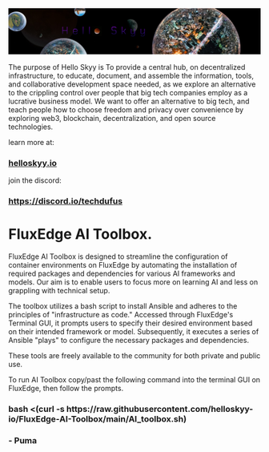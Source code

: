 <main>
	<img src="frame_002.jpg" alt="Logo">	

<p>The purpose of Hello Skyy is To provide a central hub, on decentralized infrastructure, to educate, document, and assemble the information, tools, and collaborative development space needed, as we explore an alternative to the crippling control over people that big tech companies employ as a lucrative business model. We want to offer an alternative to big tech, and teach people how to choose freedom and privacy over convenience by exploring web3, blockchain, decentralization, and open source technologies.</p>

<p>learn more at:</p>
<h3><a href="https://web.helloskyy.io">helloskyy.io</a></h3>
<p>join the discord:</p>
<h3><a href="https://discord.io/techdufus">https://discord.io/techdufus</a></h3>

<h1>FluxEdge AI Toolbox.</h1>

<p>FluxEdge AI Toolbox is designed to streamline the configuration of container environments on FluxEdge by automating the installation of required packages and dependencies for various AI frameworks and models. Our aim is to enable users to focus more on learning AI and less on grappling with technical setup.</p>

<p>The toolbox utilizes a bash script to install Ansible and adheres to the principles of "infrastructure as code." Accessed through FluxEdge's Terminal GUI, it prompts users to specify their desired environment based on their intended framework or model. Subsequently, it executes a series of Ansible "plays" to configure the necessary packages and dependencies.</p>

<p>These tools are freely available to the community for both private and public use. </p>

<p> To run AI Toolbox copy/past the following command into the terminal GUI on FluxEdge, then follow the prompts. </p>

<h3>bash <(curl -s https://raw.githubusercontent.com/helloskyy-io/FluxEdge-AI-Toolbox/main/AI_toolbox.sh)
</h3>

<h3> - Puma </h3>

</main>
